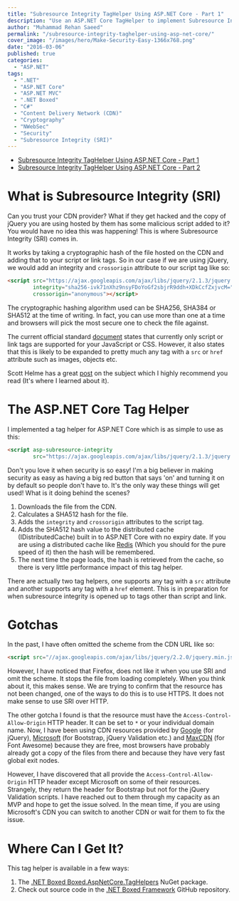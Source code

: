 ```yaml
---
title: "Subresource Integrity TagHelper Using ASP.NET Core - Part 1"
description: "Use an ASP.NET Core TagHelper to implement Subresource Integrity (SRI) to ensure that external resources have not been tampered with."
author: "Muhammad Rehan Saeed"
permalink: "/subresource-integrity-taghelper-using-asp-net-core/"
cover_image: "/images/hero/Make-Security-Easy-1366x768.png"
date: "2016-03-06"
published: true
categories:
  - "ASP.NET"
tags:
  - ".NET"
  - "ASP.NET Core"
  - "ASP.NET MVC"
  - ".NET Boxed"
  - "C#"
  - "Content Delivery Network (CDN)"
  - "Cryptography"
  - "NWebSec"
  - "Security"
  - "Subresource Integrity (SRI)"
---
```


- [Subresource Integrity TagHelper Using ASP.NET Core - Part 1](/subresource-integrity-taghelper-using-asp-net-core/)
- [Subresource Integrity TagHelper Using ASP.NET Core - Part 2](/subresource-integrity-taghelper-using-asp-net-core-part-2/)

# What is Subresource Integrity (SRI)

Can you trust your CDN provider? What if they get hacked and the copy of jQuery you are using hosted by them has some malicious script added to it? You would have no idea this was happening! This is where Subresource Integrity (SRI) comes in.

It works by taking a cryptographic hash of the file hosted on the CDN and adding that to your script or link tags. So in our case if we are using jQuery, we would add an integrity and `crossorigin` attribute to our script tag like so:

```html
<script src="https://ajax.googleapis.com/ajax/libs/jquery/2.1.3/jquery.min.js" 
        integrity="sha256-ivk71nXhz9nsyFDoYoGf2sbjrR9ddh+XDkCcfZxjvcM=" 
        crossorigin="anonymous"></script>
```

The cryptographic hashing algorithm used can be SHA256, SHA384 or SHA512 at the time of writing. In fact, you can use more than one at a time and browsers will pick the most secure one to check the file against.

The current official standard [document](http://www.w3.org/TR/SRI/) states that currently only script or link tags are supported for your JavaScript or CSS. However, it also states that this is likely to be expanded to pretty much any tag with a `src` or `href` attribute such as images, objects etc.

Scott Helme has a great [post](https://scotthelme.co.uk/subresource-integrity/) on the subject which I highly recommend you read (It's where I learned about it).

# The ASP.NET Core Tag Helper

I implemented a tag helper for ASP.NET Core which is as simple to use as this:

```html
<script asp-subresource-integrity
        src="https://ajax.googleapis.com/ajax/libs/jquery/2.1.3/jquery.min.js"></script>
```

Don't you love it when security is so easy! I'm a big believer in making security as easy as having a big red button that says 'on' and turning it on by default so people don't have to. It's the only way these things will get used! What is it doing behind the scenes?

1. Downloads the file from the CDN.
2. Calculates a SHA512 hash for the file.
3. Adds the `integrity` and `crossorigin` attributes to the script tag.
4. Adds the SHA512 hash value to the distributed cache (IDistributedCache) built in to ASP.NET Core with no expiry date. If you are using a distributed cache like [Redis](http://redis.io/) (Which you should for the pure speed of it) then the hash will be remembered.
5. The next time the page loads, the hash is retrieved from the cache, so there is very little performance impact of this tag helper.

There are actually two tag helpers, one supports any tag with a `src` attribute and another supports any tag with a `href` element. This is in preparation for when subresource integrity is opened up to tags other than script and link.

# Gotchas

In the past, I have often omitted the scheme from the CDN URL like so:

```html
<script src="//ajax.googleapis.com/ajax/libs/jquery/2.2.0/jquery.min.js"></script>
```

However, I have noticed that Firefox, does not like it when you use SRI and omit the scheme. It stops the file from loading completely. When you think about it, this makes sense. We are trying to confirm that the resource has not been changed, one of the ways to do this is to use HTTPS. It does not make sense to use SRI over HTTP.

The other gotcha I found is that the resource must have the `Access-Control-Allow-Origin` HTTP header. It can be set to `*` or your individual domain name. Now, I have been using CDN resources provided by [Google](http://ajax.googleapis.com) (for jQuery), [Microsoft](http://www.asp.net/ajax/cdn) (for Bootstrap, jQuery Validation etc.) and [MaxCDN](https://www.maxcdn.com/) (for Font Awesome) because they are free, most browsers have probably already got a copy of the files from there and because they have very fast global exit nodes.

However, I have discovered that all provide the `Access-Control-Allow-Origin` HTTP header except Microsoft on some of their resources. Strangely, they return the header for Bootstrap but not for the jQuery Validation scripts. I have reached out to them through my capacity as an MVP and hope to get the issue solved. In the mean time, if you are using Microsoft's CDN you can switch to another CDN or wait for them to fix the issue.

# Where Can I Get It?

This tag helper is available in a few ways:

1. The [.NET Boxed Boxed.AspNetCore.TagHelpers](https://www.nuget.org/packages/Boxed.AspNetCore.TagHelpers/) NuGet package.
2. Check out source code in the [.NET Boxed Framework](https://github.com/Dotnet-Boxed/Framework) GitHub repository.
